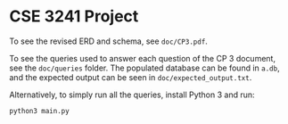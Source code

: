 # CSE 3241 Project

To see the revised ERD and schema, see `doc/CP3.pdf`.

To see the queries used to answer each question of the CP 3 document, see the
`doc/queries` folder. The populated database can be found in `a.db`, and the
expected output can be seen in `doc/expected_output.txt`.

Alternatively, to simply run all the queries, install Python 3 and run:
```
python3 main.py
```
